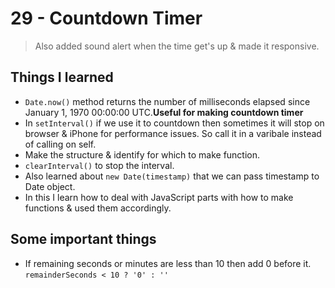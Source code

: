 # 29 - Countdown Timer

> Also added sound alert when the time get's up & made it responsive.

## Things I learned
- `Date.now()` method returns the number of milliseconds elapsed since January 1, 1970 00:00:00 UTC.**Useful for making countdown timer**
- In `setInterval()` if we use it to countdown then sometimes it will stop on browser & iPhone for performance issues. So call it in a varibale instead of calling on self.
- Make the structure & identify for which to make function.
- `clearInterval()` to stop the interval.
- Also learned about `new Date(timestamp)` that we can pass timestamp to Date object. 
- In this I learn how to deal with JavaScript parts with how to make functions & used them accordingly.

## Some important things
- If remaining seconds or minutes are less than 10 then add 0 before it. `remainderSeconds < 10 ? '0' : ''`